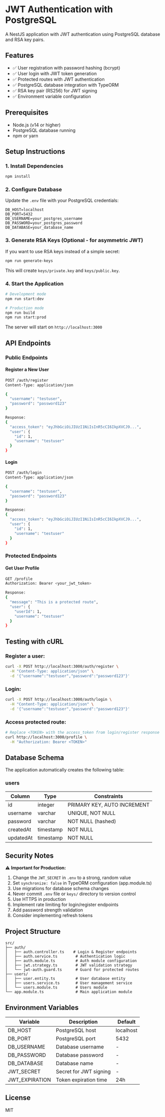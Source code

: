 # JWT Authentication with PostgreSQL

A NestJS application with JWT authentication using PostgreSQL database and RSA key pairs.

## Features

- ✅ User registration with password hashing (bcrypt)
- ✅ User login with JWT token generation
- ✅ Protected routes with JWT authentication
- ✅ PostgreSQL database integration with TypeORM
- ✅ RSA key pair (RS256) for JWT signing
- ✅ Environment variable configuration

## Prerequisites

- Node.js (v14 or higher)
- PostgreSQL database running
- npm or yarn

## Setup Instructions

### 1. Install Dependencies

```bash
npm install
```

### 2. Configure Database

Update the `.env` file with your PostgreSQL credentials:

```env
DB_HOST=localhost
DB_PORT=5432
DB_USERNAME=your_postgres_username
DB_PASSWORD=your_postgres_password
DB_DATABASE=your_database_name
```

### 3. Generate RSA Keys (Optional - for asymmetric JWT)

If you want to use RSA keys instead of a simple secret:

```bash
npm run generate-keys
```

This will create `keys/private.key` and `keys/public.key`.

### 4. Start the Application

```bash
# Development mode
npm run start:dev

# Production mode
npm run build
npm run start:prod
```

The server will start on `http://localhost:3000`

## API Endpoints

### Public Endpoints

#### Register a New User
```bash
POST /auth/register
Content-Type: application/json

{
  "username": "testuser",
  "password": "password123"
}

Response:
{
  "access_token": "eyJhbGciOiJIUzI1NiIsInR5cCI6IkpXVCJ9...",
  "user": {
    "id": 1,
    "username": "testuser"
  }
}
```

#### Login
```bash
POST /auth/login
Content-Type: application/json

{
  "username": "testuser",
  "password": "password123"
}

Response:
{
  "access_token": "eyJhbGciOiJIUzI1NiIsInR5cCI6IkpXVCJ9...",
  "user": {
    "id": 1,
    "username": "testuser"
  }
}
```

### Protected Endpoints

#### Get User Profile
```bash
GET /profile
Authorization: Bearer <your_jwt_token>

Response:
{
  "message": "This is a protected route",
  "user": {
    "userId": 1,
    "username": "testuser"
  }
}
```

## Testing with cURL

### Register a user:
```bash
curl -X POST http://localhost:3000/auth/register \
  -H "Content-Type: application/json" \
  -d '{"username":"testuser","password":"password123"}'
```

### Login:
```bash
curl -X POST http://localhost:3000/auth/login \
  -H "Content-Type: application/json" \
  -d '{"username":"testuser","password":"password123"}'
```

### Access protected route:
```bash
# Replace <TOKEN> with the access_token from login/register response
curl http://localhost:3000/profile \
  -H "Authorization: Bearer <TOKEN>"
```

## Database Schema

The application automatically creates the following table:

### users
| Column | Type | Constraints |
|--------|------|-------------|
| id | integer | PRIMARY KEY, AUTO INCREMENT |
| username | varchar | UNIQUE, NOT NULL |
| password | varchar | NOT NULL (hashed) |
| createdAt | timestamp | NOT NULL |
| updatedAt | timestamp | NOT NULL |

## Security Notes

⚠️ **Important for Production:**

1. Change the `JWT_SECRET` in `.env` to a strong, random value
2. Set `synchronize: false` in TypeORM configuration (app.module.ts)
3. Use migrations for database schema changes
4. Never commit `.env` file or `keys/` directory to version control
5. Use HTTPS in production
6. Implement rate limiting for login/register endpoints
7. Add password strength validation
8. Consider implementing refresh tokens

## Project Structure

```
src/
├── auth/
│   ├── auth.controller.ts    # Login & Register endpoints
│   ├── auth.service.ts        # Authentication logic
│   ├── auth.module.ts         # Auth module configuration
│   ├── jwt.strategy.ts        # JWT validation strategy
│   └── jwt-auth.guard.ts      # Guard for protected routes
├── users/
│   ├── user.entity.ts         # User database entity
│   ├── users.service.ts       # User management service
│   └── users.module.ts        # Users module
└── app.module.ts              # Main application module
```

## Environment Variables

| Variable | Description | Default |
|----------|-------------|---------|
| DB_HOST | PostgreSQL host | localhost |
| DB_PORT | PostgreSQL port | 5432 |
| DB_USERNAME | Database username | - |
| DB_PASSWORD | Database password | - |
| DB_DATABASE | Database name | - |
| JWT_SECRET | Secret for JWT signing | - |
| JWT_EXPIRATION | Token expiration time | 24h |

## License

MIT
